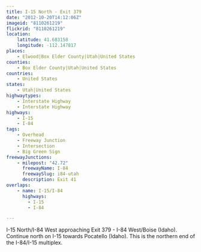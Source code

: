 ```yaml
---
title: I-15 North - Exit 379
date: "2012-10-20T14:12:06Z"
imageid: "8110261219"
flickrid: "8110261219"
location:
    latitude: 41.683158
    longitude: -112.147817
places:
    - Elwood|Box Elder County|Utah|United States
counties:
    - Box Elder County|Utah|United States
countries:
    - United States
states:
    - Utah|United States
highwaytypes:
    - Interstate Highway
    - Interstate Highway
highways:
    - I-15
    - I-84
tags:
    - Overhead
    - Freeway Junction
    - Intersection
    - Big Green Sign
freewayJunctions:
    - milepost: "42.72"
      freewayName: I-84
      freewaySlug: i84-utah
      description: Exit 41
overlaps:
    - name: I-15/I-84
      highways:
        - I-15
        - I-84

---
```

I-15 North/I-84 West approaching Exit 379 - I-84 West/Boise (Idaho).  Continue north on I-15 towards Pocatello (Idaho).  This is the northern end of the I-84/I-15 multiplex.